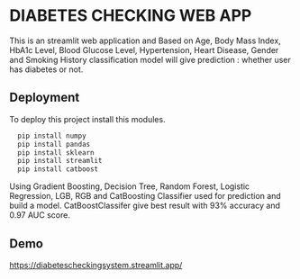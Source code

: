 
# DIABETES CHECKING WEB APP
This is an streamlit web application and Based on Age, Body Mass Index, HbA1c Level, Blood Glucose Level, Hypertension, Heart Disease, Gender and Smoking History classification model will give prediction : whether user has diabetes or not. 




## Deployment

To deploy this project install this modules.

```bash
  pip install numpy
  pip install pandas
  pip install sklearn
  pip install streamlit
  pip install catboost
```

Using Gradient Boosting, Decision Tree, Random Forest, Logistic Regression, LGB, RGB and CatBoosting Classifier used for prediction and build a model. CatBoostClassifer give best result with 93% accuracy and 0.97 AUC score.

## Demo

https://diabetescheckingsystem.streamlit.app/

